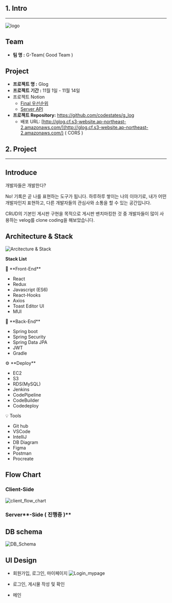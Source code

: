 ## 1. Intro

---
![logo](https://user-images.githubusercontent.com/76991091/142601121-1682fd62-294b-4269-8cc2-034336278de7.png)

## Team

- **팀 명 :** G-Team( Good Team )

## Project

- **프로젝트 명 :** Glog
- **프로젝트 기간 :** 11월 1일 - 11월 14일
- 프로젝트 Notion
    - [Final 우선순위](https://www.notion.so/Final-f7204d586ace41b98df96b317ddf9886)
    - [Server API](https://www.notion.so/cac3109949554592a722b0d56166672c)
- **프로젝트 Repository:** https://github.com/codestates/g_log
    - 배포 URL: [http://glog.cf.s3-website.ap-northeast-2.amazonaws.com/](http://glog.cf.s3-website.ap-northeast-2.amazonaws.com/) ( CORS )

## 2. Project

---

## Introduce

개발자들은 개발한다?

No! 기록은 곧 나를 표현하는 도구가 됩니다. 
하루하루 쌓이는 나의 이야기로, 내가 어떤 개발자인지 표현하고, 
다른 개발자들의 관심사와 소통을 할 수 있는 공간입니다.

CRUD의 기본인 게시판 구현을 목적으로
게시판 밴치마킹한 것 중 
개발자들이 많이 사용하는 velog를 clone coding을 해보았습니다.

## Architecture & Stack
![Arcitecture & Stack](https://user-images.githubusercontent.com/76991091/142601543-f7922783-272e-491b-b1a5-563088e39ddf.png)

**Stack List**

<aside>
👥 **Front-End**
</aside>

- React
- Redux
- Javascript
(ES6)
- React-Hooks
- Axios
- Toast Editor UI
- MUI

<aside>
🧩 **Back-End**
</aside>

- Spring boot
- Spring Security
- Spring Data JPA
- JWT
- Gradle

<aside>
⚙ **Deploy**
</aside>

- EC2
- S3
- RDS(MySQL)
- Jenkins
- CodePipeline
- CodeBuilder
- Codedeploy

<aside>
💡 Tools
</aside>

- Git hub
- VSCode
- IntelliJ
- DB Diagram
- Figma
- Postman
- Procreate

## Flow Chart

### **Client-Side**
![client_flow_chart](https://user-images.githubusercontent.com/76991091/142601678-7825ae34-290d-40dc-9a95-838f45dfbbdc.jpg)

### Server**-Side ( 진행중 )**

## DB schema
![DB_Schema](https://user-images.githubusercontent.com/76991091/142602161-e8ec5a39-7100-44e0-8ca1-0b3a8b0062f4.png)



## UI Design

- 회원가입, 로그인, 마이페이지
![Login_mypage](https://user-images.githubusercontent.com/76991091/142601802-e7128bd3-c10e-4a91-877e-c7fa56ef91b2.gif)
    
- 로그인, 게시물 작성 및 확인

    
- 메인

